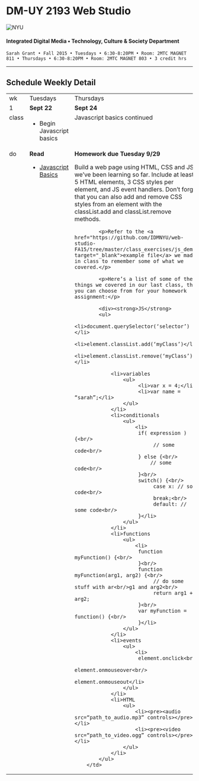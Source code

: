 # DM-UY 2193 Web Studio

![NYU](http://ws2.polishedsolid.com/de/nyu_soe_logo.png)
#### Integrated Digital Media • Technology, Culture & Society Department

    Sarah Grant • Fall 2015 • Tuesdays • 6:30-8:20PM • Room: 2MTC MAGNET 811 • Thursdays • 6:30-8:20PM • Room: 2MTC MAGNET 803 • 3 credit hrs

---

## Schedule Weekly Detail

<table>
<tr>
<td>wk</td>
<td>Tuesdays</td>
<td>Thursdays</td>
</tr>
<!-- first week -->
<tr>
        <td valign="top" width="4%">1</td>
        <td valign="top" width="48%"><strong>Sept 22</strong></td>
        <td valign="top" width="48%"><strong>Sept 24</strong></td>
    </tr>
 <tr>
        <td valign="top">class</td>
        <td valign="top">
            <ul>
                <li>Begin Javascript basics</li>
            </ul>
        </td>
        <td valign="top">Javascript basics continued</td>
</tr>
<tr>
        <td valign="top">do</td>
        <td valign="top">
            <strong>Read</strong>
            <ul>
                <li><a href="https://developer.mozilla.org/en-US/Learn/Getting_started_with_the_web/JavaScript_basics" target="_blank">Javascript Basics</a></li>
            </ul>
        </td>
        <td valign="top">
            <strong>Homework due Tuesday 9/29</strong>
            <p>Build a web page using HTML, CSS and JS we’ve been learning so far. Include at least 5 HTML elements, 3 CSS styles per element, and JS event handlers. Don’t forget that you can also add and remove CSS styles from an element with the classList.add and classList.remove methods.</p>

            <p>Refer to the <a href="https://github.com/IDMNYU/web-studio-FA15/tree/master/class_exercises/js_demo" target="_blank">example file</a> we made in class to remember some of what we covered.</p>

            <p>Here’s a list of some of the things we covered in our last class, that you can choose from for your homework assignment:</p>

            <div><strong>JS</strong>
            <ul>
                <li>document.querySelector(‘selector’)</li>
                <li>element.classList.add(‘myClass’)</li>
                <li>element.classList.remove(‘myClass’)</li>

                <li>variables
                    <ul>
                         <li>var x = 4;</li>
                         <li>var name = “sarah”;</li>
                    </ul>
                </li>
                <li>conditionals
                    <ul>
                        <li>
                         if( expression ) {<br/>
                              // some code<br/>
                         } else {<br/>
                             // some code<br/>
                         }<br/>
                         switch() {<br/>
                              case x: // some code<br/>
                              break;<br/>
                              default: // some code<br/>
                         }</li>
                    </ul>
                </li>
                <li>functions
                    <ul>
                        <li>
                         function myFunction() {<br/>
                         }<br/>
                         function myFunction(arg1, arg2) {<br/>
                              // do some stuff with ar<br/>g1 and arg2<br/>
                              return arg1 + arg2;
                         }<br/>
                         var myFunction = function() {<br/>
                         }</li>
                    </ul>
                </li>
                <li>events
                    <ul>
                        <li>
                         element.onclick<br/>
                         element.onmouseover<br/>
                         element.onmouseout</li>
                    </ul>
                </li>
                <li>HTML
                    <ul>
                        <li><pre><audio src=“path_to_audio.mp3” controls></pre></li>
                        <li><pre><video src=“path_to_video.ogg” controls></pre></li>
                    </ul>
                </li>
            </ul>
        </td>
</tr>
</table>